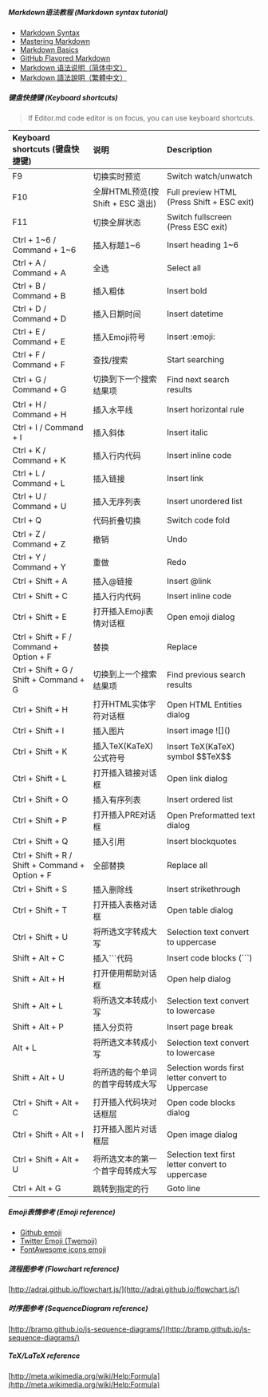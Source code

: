 ##### Markdown语法教程 (Markdown syntax tutorial)

- [Markdown Syntax](http://daringfireball.net/projects/markdown/syntax/ "Markdown Syntax")
- [Mastering Markdown](https://guides.github.com/features/mastering-markdown/ "Mastering Markdown")
- [Markdown Basics](https://help.github.com/Blogs/markdown-basics/ "Markdown Basics")
- [GitHub Flavored Markdown](https://help.github.com/Blogs/github-flavored-markdown/ "GitHub Flavored Markdown")
- [Markdown 语法说明（简体中文）](http://www.markdown.cn/ "Markdown 语法说明（简体中文）")
- [Markdown 語法說明（繁體中文）](http://markdown.tw/ "Markdown 語法說明（繁體中文）")

##### 键盘快捷键 (Keyboard shortcuts)

> If Editor.md code editor is on focus, you can use keyboard shortcuts.
    
| Keyboard shortcuts (键盘快捷键)                 |   说明                            | Description                                        |
| :---------------------------------------------- |:--------------------------------- | :------------------------------------------------- |
| F9                                              | 切换实时预览                      | Switch watch/unwatch                               |
| F10                                             | 全屏HTML预览(按 Shift + ESC 退出) | Full preview HTML (Press Shift + ESC exit)         |
| F11                                             | 切换全屏状态                      | Switch fullscreen (Press ESC exit)                 |
| Ctrl + 1~6 / Command + 1~6                      | 插入标题1~6                       | Insert heading 1~6                                 |
| Ctrl + A / Command + A                          | 全选                              | Select all                                         |
| Ctrl + B / Command + B                          | 插入粗体                          | Insert bold                                        |
| Ctrl + D / Command + D                          | 插入日期时间                      | Insert datetime                                    |
| Ctrl + E / Command + E                          | 插入Emoji符号                     | Insert &#58;emoji&#58;                             |
| Ctrl + F / Command + F                          | 查找/搜索                         | Start searching                                    |
| Ctrl + G / Command + G                          | 切换到下一个搜索结果项            | Find next search results                           |
| Ctrl + H / Command + H                          | 插入水平线                        | Insert horizontal rule                             |
| Ctrl + I / Command + I                          | 插入斜体                          | Insert italic                                      |
| Ctrl + K / Command + K                          | 插入行内代码                      | Insert inline code                                 |
| Ctrl + L / Command + L                          | 插入链接                          | Insert link                                        |
| Ctrl + U / Command + U                          | 插入无序列表                      | Insert unordered list                              |
| Ctrl + Q                                        | 代码折叠切换                      | Switch code fold                                   |
| Ctrl + Z / Command + Z                          | 撤销                              | Undo                                               |
| Ctrl + Y / Command + Y                          | 重做                              | Redo                                               |
| Ctrl + Shift + A                                | 插入@链接                         | Insert &#64;link                                   |
| Ctrl + Shift + C                                | 插入行内代码                      | Insert inline code                                 |
| Ctrl + Shift + E                                | 打开插入Emoji表情对话框           | Open emoji dialog                                  |
| Ctrl + Shift + F / Command + Option + F         | 替换                              | Replace                                            |
| Ctrl + Shift + G / Shift + Command + G          | 切换到上一个搜索结果项            | Find previous search results                       |
| Ctrl + Shift + H                                | 打开HTML实体字符对话框            | Open HTML Entities dialog                          |
| Ctrl + Shift + I                                | 插入图片                          | Insert image &#33;[]&#40;&#41;                     |
| Ctrl + Shift + K                                | 插入TeX(KaTeX)公式符号            | Insert TeX(KaTeX) symbol &#36;&#36;TeX&#36;&#36;   |
| Ctrl + Shift + L                                | 打开插入链接对话框                | Open link dialog                                   |
| Ctrl + Shift + O                                | 插入有序列表                      | Insert ordered list                                |
| Ctrl + Shift + P                                | 打开插入PRE对话框                 | Open Preformatted text dialog                      |
| Ctrl + Shift + Q                                | 插入引用                          | Insert blockquotes                                 |
| Ctrl + Shift + R / Shift + Command + Option + F | 全部替换                          | Replace all                                        |
| Ctrl + Shift + S                                | 插入删除线                        | Insert strikethrough                               |
| Ctrl + Shift + T                                | 打开插入表格对话框                | Open table dialog                                  |
| Ctrl + Shift + U                                | 将所选文字转成大写                | Selection text convert to uppercase                |
| Shift + Alt + C                                 | 插入```代码                       | Insert code blocks (```)                           |
| Shift + Alt + H                                 | 打开使用帮助对话框                | Open help dialog                                   |
| Shift + Alt + L                                 | 将所选文本转成小写                | Selection text convert to lowercase                |
| Shift + Alt + P                                 | 插入分页符                        | Insert page break                                  |
| Alt + L                                         | 将所选文本转成小写                | Selection text convert to lowercase                |
| Shift + Alt + U                                 | 将所选的每个单词的首字母转成大写  | Selection words first letter convert to Uppercase  |
| Ctrl + Shift + Alt + C                          | 打开插入代码块对话框层            | Open code blocks dialog                            |
| Ctrl + Shift + Alt + I                          | 打开插入图片对话框层              | Open image dialog                                  |
| Ctrl + Shift + Alt + U                          | 将所选文本的第一个首字母转成大写  | Selection text first letter convert to uppercase   |
| Ctrl + Alt + G                                  | 跳转到指定的行                    | Goto line                                          |

##### Emoji表情参考 (Emoji reference)

- [Github emoji](http://www.emoji-cheat-sheet.com/ "Github emoji")
- [Twitter Emoji \(Twemoji\)](http://twitter.github.io/twemoji/preview.html "Twitter Emoji \(Twemoji\)")
- [FontAwesome icons emoji](http://fortawesome.github.io/Font-Awesome/icons/ "FontAwesome icons emoji")

##### 流程图参考 (Flowchart reference)

[http://adrai.github.io/flowchart.js/](http://adrai.github.io/flowchart.js/)

##### 时序图参考 (SequenceDiagram reference)

[http://bramp.github.io/js-sequence-diagrams/](http://bramp.github.io/js-sequence-diagrams/)

##### TeX/LaTeX reference

[http://meta.wikimedia.org/wiki/Help:Formula](http://meta.wikimedia.org/wiki/Help:Formula)

